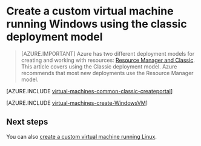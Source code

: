 <properties
    pageTitle="Create a custom Windows virtual machine | Azure"
    description="Learn how to create a custom Windows virtual machine from the Azure Classic Management Portal using the classic deployment model."
    services="virtual-machines-windows"
    documentationcenter=""
    author="cynthn"
    manager="timlt"
    editor="tysonn"
    tags="azure-service-management" />
<tags
    ms.assetid="5b035843-ab6e-4fe3-b034-838dfb9992f7"
    ms.service="virtual-machines-windows"
    ms.workload="infrastructure-services"
    ms.tgt_pltfrm="vm-windows"
    ms.devlang="na"
    ms.topic="article"
    ms.date="02/15/2017"
    wacn.date=""
    ms.author="cynthn" />

# Create a custom virtual machine running Windows using the classic deployment model
> [AZURE.IMPORTANT]
> Azure has two different deployment models for creating and working with resources: [Resource Manager and Classic](/documentation/articles/resource-manager-deployment-model/). This article covers using the Classic deployment model. Azure recommends that most new deployments use the Resource Manager model.

[AZURE.INCLUDE [virtual-machines-common-classic-createportal](../../includes/virtual-machines-common-classic-createportal.md)]

[AZURE.INCLUDE [virtual-machines-create-WindowsVM](../../includes/virtual-machines-create-windowsvm.md)]

## Next steps 
You can also [create a custom virtual machine running Linux](/documentation/articles/virtual-machines-linux-classic-createportal/).